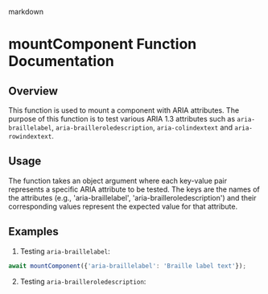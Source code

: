 markdown
# mountComponent Function Documentation

## Overview
This function is used to mount a component with ARIA attributes. The purpose of this function is to test various ARIA 1.3 attributes such as `aria-braillelabel`, `aria-brailleroledescription`, `aria-colindextext` and `aria-rowindextext`.

## Usage
The function takes an object argument where each key-value pair represents a specific ARIA attribute to be tested. The keys are the names of the attributes (e.g., 'aria-braillelabel', 'aria-brailleroledescription') and their corresponding values represent the expected value for that attribute. 

## Examples
1. Testing `aria-braillelabel`:
```javascript
await mountComponent({'aria-braillelabel': 'Braille label text'});
```
2. Testing `aria-brailleroledescription`: